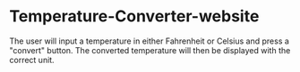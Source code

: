 # Temperature-Converter-website

The user will input a temperature in either Fahrenheit or Celsius and press a "convert" button. 
The converted temperature will then be displayed with the correct unit.
